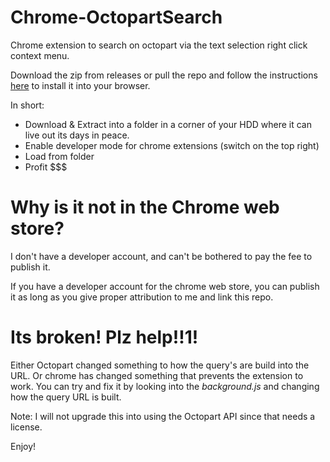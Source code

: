 # Chrome-OctopartSearch
Chrome extension to search on octopart via the text selection right click context menu.

Download the zip from releases or pull the repo and follow the instructions [here](https://dev.to/ben/how-to-install-chrome-extensions-manually-from-github-1612) to install it into your browser.

In short:
- Download & Extract into a folder in a corner of your HDD where it can live out its days in peace.
- Enable developer mode for chrome extensions (switch on the top right) 
- Load from folder
- Profit $$$


# Why is it not in the Chrome web store?
I don't have a developer account, and can't be bothered to pay the fee to publish it.

If you have a developer account for the chrome web store, you can publish it as long as you give proper attribution to me and link this repo.


# Its broken! Plz help!!1!
Either Octopart changed something to how the query's are build into the URL. Or chrome has changed something that prevents the extension to work. You can try and fix it by looking into the *background.js* and changing how the query URL is built.

Note: I will not upgrade this into using the Octopart API since that needs a license.


Enjoy!
